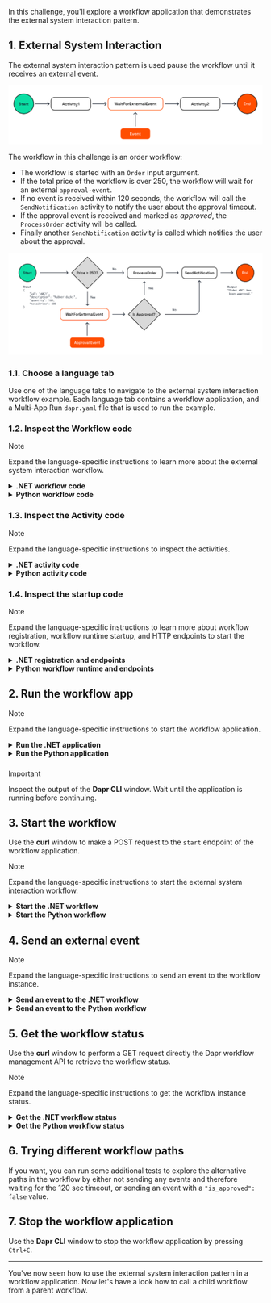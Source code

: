 In this challenge, you'll explore a workflow application that demonstrates the external system interaction pattern.

## 1. External System Interaction

The external system interaction pattern is used pause the workflow until it receives an external event.

![External System Interaction](https://github.com/diagrid-labs/dapr-university-instruqt/blob/main/dapr-workflow/6-external-events/images/dapr-uni-wf-pattern-external-event-v1.png?raw=true)

The workflow in this challenge is an order workflow:

- The workflow is started with an `Order` input argument.
- If the total price of the workflow is over 250, the workflow will wait for an external `approval-event`.
- If no event is received within 120 seconds, the workflow will call the `SendNotification` activity to notify the user about the approval timeout.
- If the approval event is received and marked as *approved*, the `ProcessOrder` activity will be called.
- Finally another `SendNotification` activity is called which notifies the user about the approval.

![External System Interaction Demo](https://github.com/diagrid-labs/dapr-university-instruqt/blob/main/dapr-workflow/6-external-events/images/dapr-uni-wf-external-event-demo-v1.png?raw=true)

### 1.1. Choose a language tab

Use one of the language tabs to navigate to the external system interaction workflow example. Each language tab contains a workflow application, and a Multi-App Run `dapr.yaml` file that is used to run the example.

### 1.2. Inspect the Workflow code

> [!NOTE]
> Expand the language-specific instructions to learn more about the external system interaction workflow.

<details>
   <summary><b>.NET workflow code</b></summary>

Open the `ExternalEventsWorkflow.cs` file located in the `ExternalEvents` folder. This file contains the workflow code.

Note how the workflow uses the `WorkflowContext` to to wait for an external event.

```csharp,nocopy
try
{
    approvalStatus = await context.WaitForExternalEventAsync<ApprovalStatus>(
        eventName: "approval-event",
        timeout: TimeSpan.FromSeconds(120));
}
catch (TaskCanceledException)
{
    // Timeout occurred
    notificationMessage = $"Approval request for order {order.Id} timed out.";
    await context.CallActivityAsync(
        nameof(SendNotification),
        notificationMessage);
    return notificationMessage;
}
```

</details>

<details>
   <summary><b>Python workflow code</b></summary>

Open the `external_events_workflow.py` file located in the `external_events` folder. This file contains the workflow code.

Note how the workflow uses the `DaprWorkflowContext` to wait for an external event.

```python,nocopy
approval_status_task = ctx.wait_for_external_event(name='approval-event')
timeout_task = ctx.create_timer(fire_at=timedelta(minutes=2))
winner = yield wf.when_any([approval_status_task, timeout_task])

if winner == timeout_task:
   notification_message = f"Approval request for order {order.id} timed out."
   yield ctx.call_activity(send_notification, input=order)
   return notification_message

approval_status = ApprovalStatus.from_dict(approval_status_task.get_result())
```

</details>

### 1.3. Inspect the Activity code

> [!NOTE]
> Expand the language-specific instructions to inspect the activities.

<details>
   <summary><b>.NET activity code</b></summary>

The workflow uses two activities, `SendNotification` and `ProcessOrder`, these are located in the `ExternalEvents/Activities` folder. Both activities are placeholders and do not contain any real logic related to sending notifications or processing orders.

*The `RequestApproval` activity is not used in the workflow at the moment.*

</details>

<details>
   <summary><b>Python activity code</b></summary>

The workflow uses three activities, `request_approval`, `send_notification` and `process_order`, these are located in the `external_events_workflow.py` file below the workflow definition. The activities are placeholders and do not contain any real logic related to sending notifications or processing orders.

</details>

### 1.4. Inspect the startup code

> [!NOTE]
> Expand the language-specific instructions to learn more about workflow registration, workflow runtime startup, and HTTP endpoints to start the workflow.

<details>
   <summary><b>.NET registration and endpoints</b></summary>

Locate the `Program.cs` file in the `ExternalEvents` folder. This file contains the code to register the workflow and activities using the `AddDaprWorkflow()` extension method.

This application also has a `start` HTTP POST endpoint that is used to start the workflow, and accepts an `Order` as the input.

Note that this time an instance ID is provided to the `ScheduleNewWorkflowAsync` method:

```csharp,nocopy
var instanceId = await workflowClient.ScheduleNewWorkflowAsync(
   name: nameof(ExternalEventsWorkflow),
   instanceId: order.Id,
   input: order);
```

</details>

<details>
   <summary><b>Python workflow runtime and endpoints</b></summary>

Locate the `app.py` file in the `external_events` folder. This file contains the code to start the workflow runtime and a `start` HTTP endpoint to start the workflow. The `start` endpoint accepts an `Order` object as the input.

Note that this time an instance ID is provided to the `schedule_new_workflow` method:

```python,nocopy
instance_id = wf_client.schedule_new_workflow(
      workflow=external_events_workflow,
      input=order,
      instance_id=order.id
   )
```

</details>

## 2. Run the workflow app

> [!NOTE]
> Expand the language-specific instructions to start the workflow application.

<details>
   <summary><b>Run the .NET application</b></summary>

Use the **Dapr CLI** window to run the commands.

Navigate to the *csharp/external-system-interaction* folder:

```bash,run
cd csharp/external-system-interaction
```

Install the dependencies and build the project:

```bash,run
dotnet build ExternalEvents
```

Run the application using the Dapr CLI:

```bash,run
dapr run -f .
```

</details>

<details>
   <summary><b>Run the Python application</b></summary>

Use the **Dapr CLI** window to run the commands.

Navigate to the *python/external-system-interaction/external_events* folder:

```bash,run
cd python/external-system-interaction/external_events
```

Create a virtual environment and activate it:

```bash,run
python3 -m venv venv
source venv/bin/activate
```

Install the dependencies:

```bash,run
pip3 install -r requirements.txt
```

Move one folder up and run the application using the Dapr CLI:

```bash,run
cd ..
dapr run -f .
```

</details>

###

> [!IMPORTANT]
> Inspect the output of the **Dapr CLI** window. Wait until the application is running before continuing.

## 3. Start the workflow

Use the **curl** window to make a POST request to the `start` endpoint of the workflow application.

> [!NOTE]
> Expand the language-specific instructions to start the external system interaction workflow.

<details>
   <summary><b>Start the .NET workflow</b></summary>

In the **curl** window, run the following command to start the workflow:

```curl,run
curl -i --request POST \
  --url http://localhost:5258/start \
  --header 'content-type: application/json' \
  --data '{"id": "b7dd836b-e913-4446-9912-d400befebec5","description": "Rubber ducks","quantity": 100,"totalPrice": 500}'
```

Expected output:

```text,nocopy
HTTP/1.1 202 Accepted
Content-Length: 0
Date: Thu, 17 Apr 2025 15:37:51 GMT
Server: Kestrel
Location: b7dd836b-e913-4446-9912-d400befebec5
```

> [!NOTE]
> The `id` field in the request body is used as the workflow instance ID. All further requests will use this ID.

The application log in the **Dapr CLI** window should contain this log statement:

```text,nocopy
== APP - externalevents == Received order: Order { Id = b7dd836b-e913-4446-9912-d400befebec5, Description = Rubber ducks, Quantity = 100, TotalPrice = 500 }.
```

</details>

<details>
   <summary><b>Start the Python workflow</b></summary>

In the **curl** window, run the following command to start the workflow:

```curl,run
curl -i --request POST \
  --url http://localhost:5258/start \
  --header 'content-type: application/json' \
  --data '{"id": "b7dd836b-e913-4446-9912-d400befebec5","description": "Rubber ducks","quantity": 100,"total_price": 500}'
```

Expected output:

```text,nocopy
HTTP/1.1 202 Accepted
date: Tue, 20 May 2025 07:33:21 GMT
server: uvicorn
content-length: 54
content-type: application/json
```

> [!NOTE]
> The `id` field in the request body is used as the workflow instance ID. All further requests will use this ID.

The application log in the **Dapr CLI** window should contain this log statement:

```text,nocopy
== APP - externalevents == Received order: Order(id='b7dd836b-e913-4446-9912-d400befebec5', description='Rubber ducks', quantity=100, total_price=500.0)
```

</details>

## 4. Send an external event

> [!NOTE]
> Expand the language-specific instructions to send an event to the workflow instance.

<details>
   <summary><b>Send an event to the .NET workflow</b></summary>

In the **curl** window, run the following command to send an `approval-event` to the running workflow instance:

```curl,run
curl -i --request POST \
  --url http://localhost:3558/v1.0/workflows/dapr/b7dd836b-e913-4446-9912-d400befebec5/raiseEvent/approval-event \
  --header 'content-type: application/json' \
  --data '{"OrderId": "b7dd836b-e913-4446-9912-d400befebec5","IsApproved": true}'
```

Expected output:

```text,nocopy
HTTP/1.1 202 Accepted
Content-Type: application/json
Traceparent: 00-cd40670f36a8be0b1b6951f3962387c3-95440c97280a6405-01
Date: Thu, 17 Apr 2025 15:39:14 GMT
Content-Length: 2
```

The application log in the **Dapr CLI** window should contain these log statements:

```text,nocopy
== APP - externalevents == ProcessOrder: Processed order: b7dd836b-e913-4446-9912-d400befebec5.
== APP - externalevents == SendNotification: Order b7dd836b-e913-4446-9912-d400befebec5 has been approved.
```

</details>

<details>
   <summary><b>Send an event to the Python workflow</b></summary>

In the **curl** window, run the following command to send an `approval-event` to the running workflow instance:

```curl,run
curl -i --request POST \
  --url http://localhost:3558/v1.0/workflows/dapr/b7dd836b-e913-4446-9912-d400befebec5/raiseEvent/approval-event \
  --header 'content-type: application/json' \
  --data '{"order_id": "b7dd836b-e913-4446-9912-d400befebec5","is_approved": true}'
```

Expected output:

```text,nocopy
HTTP/1.1 202 Accepted
Content-Type: application/json
Traceparent: 00-bc7f764ebe7461daad3e7e946ed70355-5e9bbb09df0b8c43-01
Date: Tue, 20 May 2025 07:34:18 GMT
Content-Length: 2
```

The application log in the **Dapr CLI** window should contain these log statements:

```text,nocopy
== APP - externalevents == request_approval: Request approval for order: b7dd836b-e913-4446-9912-d400befebec5.
== APP - externalevents == process_order: Processed order: b7dd836b-e913-4446-9912-d400befebec5.
== APP - externalevents == send_notification: Order b7dd836b-e913-4446-9912-d400befebec5 has been approved.
```

</details>

## 5. Get the workflow status

Use the **curl** window to perform a GET request directly the Dapr workflow management API to retrieve the workflow status.

> [!NOTE]
> Expand the language-specific instructions to get the workflow instance status.

<details>
   <summary><b>Get the .NET workflow status</b></summary>

Use the **curl** window to make a GET request to get the status of a workflow instance:

```curl,run
curl --request GET --url http://localhost:3558/v1.0/workflows/dapr/b7dd836b-e913-4446-9912-d400befebec5
```

Expected output:

```json,nocopy
{
   "instanceID":"b7dd836b-e913-4446-9912-d400befebec5",
   "workflowName":"ExternalEventsWorkflow",
   "createdAt":"2025-04-17T15:37:52.010680923Z",
   "lastUpdatedAt":"2025-04-17T15:39:14.342695324Z",
   "runtimeStatus":"COMPLETED",
   "properties":{
      "dapr.workflow.input":"{\"Id\":\"b7dd836b-e913-4446-9912-d400befebec5\",\"Description\":\"Rubber ducks\",\"Quantity\":100,\"TotalPrice\":500}",
      "dapr.workflow.output":"\"Order b7dd836b-e913-4446-9912-d400befebec5 has been approved.\""
   }
}
```

</details>

<details>
   <summary><b>Get the Python workflow status</b></summary>

Use the **curl** window to make a GET request to get the status of a workflow instance:

```curl,run
curl --request GET --url http://localhost:3558/v1.0/workflows/dapr/b7dd836b-e913-4446-9912-d400befebec5
```

Expected output:

```json,nocopy
{
   "instanceID":"b7dd836b-e913-4446-9912-d400befebec5",
   "workflowName":"external_events_workflow",
   "createdAt":"2025-04-17T15:37:52.010680923Z",
   "lastUpdatedAt":"2025-04-17T15:39:14.342695324Z",
   "runtimeStatus":"COMPLETED",
   "properties":{
      "dapr.workflow.input":"{\"id\":\"b7dd836b-e913-4446-9912-d400befebec5\",\"description\":\"Rubber ducks\",\"quantity\":100,\"total_price\":500}",
      "dapr.workflow.output":"\"Order b7dd836b-e913-4446-9912-d400befebec5 has been approved.\""
   }
}
```

</details>

## 6. Trying different workflow paths

If you want, you can run some additional tests to explore the alternative paths in the workflow by either not sending any events and therefore waiting for the 120 sec timeout, or sending an event with a `"is_approved": false` value.

## 7. Stop the workflow application

Use the **Dapr CLI** window to stop the workflow application by pressing `Ctrl+C`.

---

You've now seen how to use the external system interaction pattern in a workflow application. Now let's have a look how to call a child workflow from a parent workflow.
